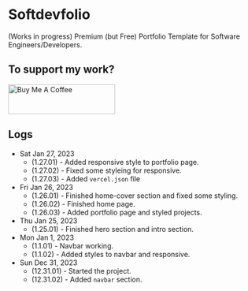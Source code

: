 # Softdevfolio

(Works in progress) Premium (but Free) Portfolio Template for Software Engineers/Developers.



## To support my work?

<a href="https://www.buymeacoffee.com/sithukhant" target="_blank"><img src="https://cdn.buymeacoffee.com/buttons/v2/arial-yellow.png" alt="Buy Me A Coffee" style="height: 60px !important;width: 217px !important;" ></a>


## Logs

* Sat Jan 27, 2023
    * (1.27.01) - Added responsive style to portfolio page.
    * (1.27.02) - Fixed some styleing for responsive.
    * (1.27.03) - Added `vercel.json` file
* Fri Jan 26, 2023
    * (1.26.01) - Finished home-cover section and fixed some styling.
    * (1.26.02) - Finished home page.
    * (1.26.03) - Added portfolio page and styled projects.
* Thu Jan 25, 2023
    * (1.25.01) - Finished hero section and intro section.
* Mon Jan 1, 2023
    * (1.1.01) - Navbar working.
    * (1.1.02) - Added styles to navbar and responsive.
* Sun Dec 31, 2023
    * (12.31.01) - Started the project.
    * (12.31.02) - Added `navbar` section.
